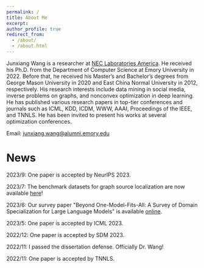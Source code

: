 ```yaml
---
permalink: /
title: About Me
excerpt:
author_profile: true
redirect_from:
  - /about/
  - /about.html
---
```

Junxiang Wang is a researcher at [NEC Laboratories America](https://www.nec-labs.com/). He received his Ph.D. from the Department of Computer Science at Emory University in 2022. Before that, he received his Master’s and Bachelor’s degrees from George Mason University in 2020 and East China Normal University in 2012, respectively. His research interests include data mining in social media, inverse problems on graphs, and nonconvex optimization in deep learning. He has published various research papers in top-tier conferences and journals such as ICML, KDD, ICDM, WWW, AAAI, Proceedings of the IEEE, and TNNLS. He has been invited to present his works at several optimization conferences.

Email: junxiang.wang@alumni.emory.edu

News
=======
2023/9: One paper is accepted by NeurIPS 2023.

2023/7: The benchmark datasets for graph source localization are now available [here](https://xianggebenben.github.io/Junxiang_Wang.github.io/portfolio/portfolio-3/)! 

2023/6: Our survey paper "Beyond One-Model-Fits-All: A Survey of Domain Specialization for Large Language Models" is available [online](https://arxiv.org/abs/2305.18703).

2023/5: One paper is accepted by ICML 2023.

2022/12: One paper is accepted by SDM 2023.

2022/11: I passed the dissertation defense. Officially Dr. Wang!

2022/11: One paper is accepted by TNNLS.



<script type="text/javascript" id="clustrmaps" src="//clustrmaps.com/map_v2.js?d=D4ogHZEj_T_81G2XdDA-XI7q4R_wO9XfuC8ziqkI4TY&cl=ffffff&w=a"></script>
